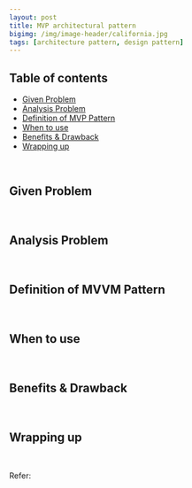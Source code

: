```yaml
---
layout: post
title: MVP architectural pattern
bigimg: /img/image-header/california.jpg
tags: [architecture pattern, design pattern]
---
```




## Table of contents
- [Given Problem](#given-problem)
- [Analysis Problem](#analysis-problem)
- [Definition of MVP Pattern](#definition-of-mvp-pattern)
- [When to use](#when-to-use)
- [Benefits & Drawback](#benefits-&-drawback)
- [Wrapping up](#wrapping-up)

<br>

## Given Problem




<br>

## Analysis Problem



<br>

## Definition of MVVM Pattern




<br>

## When to use



<br>

## Benefits & Drawback


<br>

## Wrapping up



<br>

Refer:

